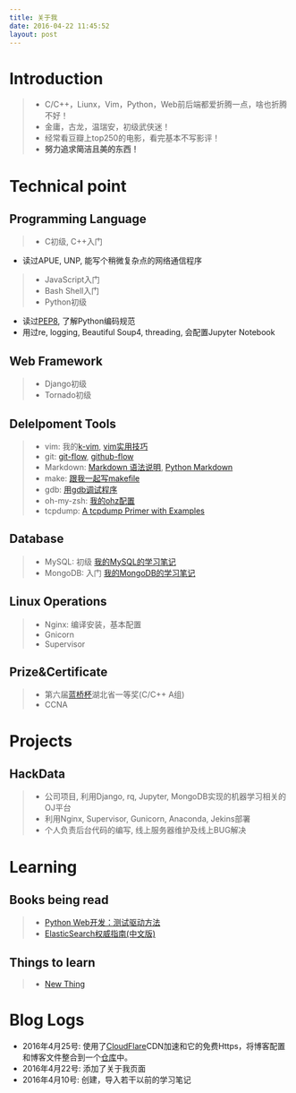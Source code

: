 ```yaml
---
title: 关于我
date: 2016-04-22 11:45:52
layout: post
---
```


# Introduction

> * C/C++，Liunx，Vim，Python，Web前后端都爱折腾一点，啥也折腾不好！
> * 金庸，古龙，温瑞安，初级武侠迷！
> * 经常看豆瓣上top250的电影，看完基本不写影评！
> * __努力追求简洁且美的东西！__

# Technical point

## Programming Language

> * C初级, C++入门
  * 读过APUE, UNP, 能写个稍微复杂点的网络通信程序
> * JavaScript入门
> * Bash Shell入门
> * Python初级
  * 读过[PEP8](https://www.python.org/dev/peps/pep-0008/), 了解Python编码规范
  * 用过re, logging, Beautiful Soup4, threading, 会配置Jupyter Notebook

## Web Framework

> * Django初级
> * Tornado初级

## Delelpoment Tools

> + vim: 我的[k-vim](https://github.com/bwangel23/k-vim), [vim实用技巧](https://book.douban.com/subject/25869486/)
> + git: [git-flow](http://danielkummer.github.io/git-flow-cheatsheet/index.zh_CN.html), [github-flow](https://guides.github.com/introduction/flow/)
> + Markdown: [Markdown 语法说明](http://www.appinn.com/markdown/), [Python Markdown](https://pypi.python.org/pypi/Markdown/)
> + make: [跟我一起写makefile](http://blog.csdn.net/haoel/article/details/2886/)
> + gdb: [用gdb调试程序](http://blog.csdn.net/haoel/article/details/2879)
> + oh-my-zsh: [我的ohz配置](https://github.com/bwangel23/oh-my-zsh)
> + tcpdump: [A tcpdump Primer with Examples](https://danielmiessler.com/study/tcpdump/)

## Database

> + MySQL: 初级 [我的MySQL的学习笔记](https://www.bwangel.win/tags/MySQL/)
> + MongoDB: 入门 [我的MongoDB的学习笔记](https://www.bwangel.win/tags/MongoDB/)

## Linux Operations

> + Nginx: 编译安装，基本配置
> + Gnicorn
> + Supervisor

## Prize&Certificate

> + 第六届[蓝桥杯](http://www.lanqiao.org/)湖北省一等奖(C/C++ A组)
> + CCNA

# Projects

## HackData

  > * 公司项目, 利用Django, rq, Jupyter, MongoDB实现的机器学习相关的OJ平台
  > * 利用Nginx, Supervisor, Gunicorn, Anaconda, Jekins部署
  > * 个人负责后台代码的编写, 线上服务器维护及线上BUG解决

# Learning

## Books being read

> * [Python Web开发：测试驱动方法](https://book.douban.com/subject/26640135/)
> * [ElasticSearch权威指南(中文版)](http://es.xiaoleilu.com/)

## Things to learn

> + [New Thing](http://www.jianshu.com/notebooks/3659882/latest)

# Blog Logs

+ 2016年4月25号: 使用了[CloudFlare](https://www.cloudflare.com/)CDN加速和它的免费Https，将博客配置和博客文件整合到一个[仓库](https://github.com/bwangel23/bwangel23.github.io)中。
+ 2016年4月22号: 添加了关于我页面
+ 2016年4月10号: 创建，导入若干以前的学习笔记
